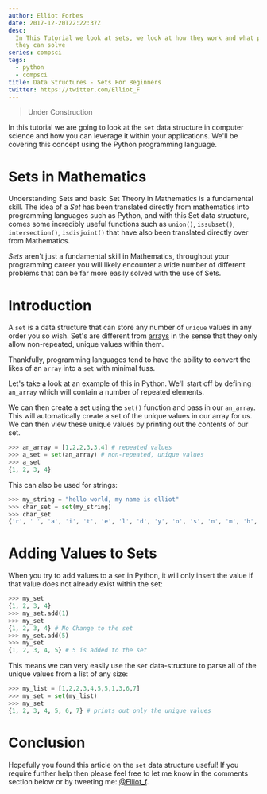 ```yaml
---
author: Elliot Forbes
date: 2017-12-20T22:22:37Z
desc:
  In This Tutorial we look at sets, we look at how they work and what problems
  they can solve
series: compsci
tags:
  - python
  - compsci
title: Data Structures - Sets For Beginners
twitter: https://twitter.com/Elliot_F
---
```


> Under Construction

In this tutorial we are going to look at the `set` data structure in computer
science and how you can leverage it within your applications. We'll be covering
this concept using the Python programming language.

# Sets in Mathematics

Understanding Sets and basic Set Theory in Mathematics is a fundamental skill.
The idea of a _Set_ has been translated directly from mathematics into
programming languages such as Python, and with this Set data structure, comes
some incredibly useful functions such as `union()`, `issubset()`,
`intersection()`, `isdisjoint()` that have also been translated directly over
from Mathematics.

_Sets_ aren't just a fundamental skill in Mathematics, throughout your
programming career you will likely encounter a wide number of different problems
that can be far more easily solved with the use of Sets.

# Introduction

A `set` is a data structure that can store any number of `unique` values in any
order you so wish. Set's are different from
[arrays](/compsci/data-structures/arrays-for-beginners) in the sense that they
only allow non-repeated, unique values within them.

Thankfully, programming languages tend to have the ability to convert the likes
of an `array` into a `set` with minimal fuss.

Let's take a look at an example of this in Python. We'll start off by defining
`an_array` which will contain a number of repeated elements.

We can then create a set using the `set()` function and pass in our `an_array`.
This will automatically create a set of the unique values in our array for us.
We can then view these unique values by printing out the contents of our set.

```py
>>> an_array = [1,2,2,3,3,4] # repeated values
>>> a_set = set(an_array) # non-repeated, unique values
>>> a_set
{1, 2, 3, 4}
```

This can also be used for strings:

```py
>>> my_string = "hello world, my name is elliot"
>>> char_set = set(my_string)
>>> char_set
{'r', ' ', 'a', 'i', 't', 'e', 'l', 'd', 'y', 'o', 's', 'n', 'm', 'h', ',', 'w'}
```

# Adding Values to Sets

When you try to add values to a `set` in Python, it will only insert the value
if that value does not already exist within the set:

```py
>>> my_set
{1, 2, 3, 4}
>>> my_set.add(1)
>>> my_set
{1, 2, 3, 4} # No Change to the set
>>> my_set.add(5)
>>> my_set
{1, 2, 3, 4, 5} # 5 is added to the set
```

This means we can very easily use the `set` data-structure to parse all of the
unique values from a list of any size:

```py
>>> my_list = [1,2,2,3,4,5,5,1,3,6,7]
>>> my_set = set(my_list)
>>> my_set
{1, 2, 3, 4, 5, 6, 7} # prints out only the unique values
```

# Conclusion

Hopefully you found this article on the `set` data structure useful! If you
require further help then please feel free to let me know in the comments
section below or by tweeting me: [@Elliot_f](https://twitter.com/elliot_f).
